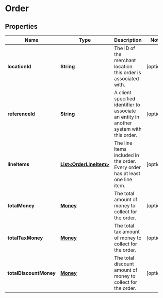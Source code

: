 
# Order

## Properties
Name | Type | Description | Notes
------------ | ------------- | ------------- | -------------
**locationId** | **String** | The ID of the merchant location this order is associated with. |  [optional]
**referenceId** | **String** | A client specified identifier to associate an entity in another system with this order. |  [optional]
**lineItems** | [**List&lt;OrderLineItem&gt;**](OrderLineItem.md) | The line items included in the order. Every order has at least one line item. |  [optional]
**totalMoney** | [**Money**](Money.md) | The total amount of money to collect for the order. |  [optional]
**totalTaxMoney** | [**Money**](Money.md) | The total tax amount of money to collect for the order. |  [optional]
**totalDiscountMoney** | [**Money**](Money.md) | The total discount amount of money to collect for the order. |  [optional]



